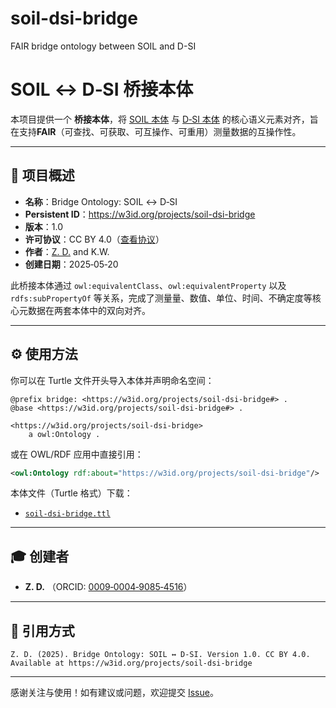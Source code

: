 # soil-dsi-bridge
FAIR bridge ontology between SOIL and D-SI
# SOIL ↔ D‑SI 桥接本体

本项目提供一个 **桥接本体**，将 [SOIL 本体](https://purl.org/soil/) 与 [D‑SI 本体](https://ptb.de/si) 的核心语义元素对齐，旨在支持**FAIR**（可查找、可获取、可互操作、可重用）测量数据的互操作性。

---

## 🚀 项目概述

- **名称**：Bridge Ontology: SOIL ↔ D‑SI
- **Persistent ID**：<https://w3id.org/projects/soil-dsi-bridge>
- **版本**：1.0
- **许可协议**：CC BY 4.0（[查看协议](https://creativecommons.org/licenses/by/4.0/)）
- **作者**：[Z. D.](https://orcid.org/0009-0004-9085-4516) and K.W.
- **创建日期**：2025‑05‑20

此桥接本体通过 `owl:equivalentClass`、`owl:equivalentProperty` 以及 `rdfs:subPropertyOf` 等关系，完成了测量量、数值、单位、时间、不确定度等核心元数据在两套本体中的双向对齐。

---

## ⚙️ 使用方法

你可以在 Turtle 文件开头导入本体并声明命名空间：

```ttl
@prefix bridge: <https://w3id.org/projects/soil-dsi-bridge#> .
@base <https://w3id.org/projects/soil-dsi-bridge#> .

<https://w3id.org/projects/soil-dsi-bridge>
    a owl:Ontology .
```

或在 OWL/RDF 应用中直接引用：

```xml
<owl:Ontology rdf:about="https://w3id.org/projects/soil-dsi-bridge"/>
```

本体文件（Turtle 格式）下载：
- [`soil-dsi-bridge.ttl`](soil-dsi-bridge.ttl)

---

## 🎓 创建者

- **Z. D.** （ORCID: [0009‑0004‑9085‑4516](https://orcid.org/0009-0004-9085-4516)）

---

## 📖 引用方式

```
Z. D. (2025). Bridge Ontology: SOIL ↔ D‑SI. Version 1.0. CC BY 4.0. Available at https://w3id.org/projects/soil-dsi-bridge
```

---

感谢关注与使用！如有建议或问题，欢迎提交 [Issue](https://github.com/GuaPi-D/soil-dsi-bridge/issues)。
